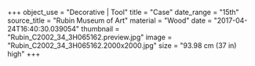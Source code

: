 +++
object_use = "Decorative | Tool"
title = "Case"
date_range = "15th"
source_title = "Rubin Museum of Art"
material = "Wood"
date = "2017-04-24T16:40:30.039054"
thumbnail = "Rubin_C2002_34_3H065162.preview.jpg"
image = "Rubin_C2002_34_3H065162.2000x2000.jpg"
size = "93.98 cm (37 in) high"
+++
